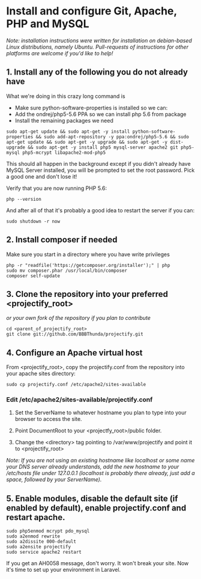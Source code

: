 # Install and configure Git, Apache, PHP and MySQL

*Note: installation instructions were written for installation on debian-based Linux distributions, namely Ubuntu.  Pull-requests of instructions for other platforms are welcome if you'd like to help!*

## 1. Install any of the following you do not already have
What we're doing in this crazy long command is
- Make sure python-software-properties is installed so we can:
- Add the ondrej/php5-5.6 PPA so we can install php 5.6 from package
- Install the remaining packages we need

```
sudo apt-get update && sudo apt-get -y install python-software-properties && sudo add-apt-repository -y ppa:ondrej/php5-5.6 && sudo apt-get update && sudo apt-get -y upgrade && sudo apt-get -y dist-upgrade && sudo apt-get -y install php5 mysql-server apache2 git php5-mysql php5-mcrypt libapache2-mod-php5
```

This should all happen in the background except if you didn't already have MySQL Server installed, you will be prompted to set the root password.  Pick a good one and don't lose it!

Verify that you are now running PHP 5.6:
```
php --version
```

And after all of that it's probably a good idea to restart the server if you can:
```
sudo shutdown -r now
```

## 2. Install composer if needed
Make sure you start in a directory where you have write privileges
```
php -r "readfile('https://getcomposer.org/installer');" | php
sudo mv composer.phar /usr/local/bin/composer
composer self-update
```

## 3. Clone the repository into your preferred &lt;projectify_root&gt;
*or your own fork of the repository if you plan to contribute*
```
cd <parent_of_projectify_root>
git clone git://github.com/BBBThunda/projectify.git
```

## 4. Configure an Apache virtual host
From &lt;projectify_root&gt;, copy the projectify.conf from the repository into your apache sites directory:
```
sudo cp projectify.conf /etc/apache2/sites-available
```
### Edit /etc/apache2/sites-available/projectify.conf
1. Set the ServerName to whatever hostname you plan to type into your browser to access the site.

2. Point DocumentRoot to your &lt;projectfy_root&gt;/public folder.

3. Change the &lt;directory&gt; tag pointing to /var/www/projectify and point it to &lt;projectify_root&gt;

*Note: If you are not using an existing hostname like localhost or some name your DNS server already understands, add the new hostname to your /etc/hosts file under 127.0.0.1 (localhost is probably there already, just add a space, followed by your ServerName).*

## 5. Enable modules, disable the default site (if enabled by default), enable projectify.conf and restart apache.
```
sudo php5enmod mcrypt pdo_mysql
sudo a2enmod rewrite
sudo a2dissite 000-default
sudo a2ensite projectify
sudo service apache2 restart
```
If you get an AH0058 message, don't worry.  It won't break your site.  Now it's time to set up your environment in Laravel.
